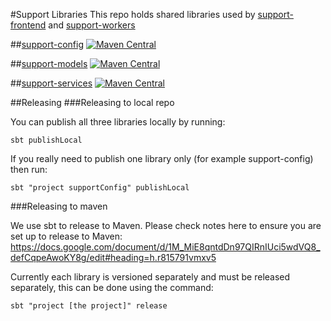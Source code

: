 #Support Libraries
This repo holds shared libraries used by [support-frontend](https://github.com/guardian/support-frontend) and [support-workers](https://github.com/guardian/support-workers)

##[support-config](./support-config/)
[![Maven Central](https://maven-badges.herokuapp.com/maven-central/com.gu/support-config_2.11/badge.svg)](https://maven-badges.herokuapp.com/maven-central/com.gu/support-config_2.11)

##[support-models](./support-models/)
[![Maven Central](https://maven-badges.herokuapp.com/maven-central/com.gu/support-models_2.11/badge.svg)](https://maven-badges.herokuapp.com/maven-central/com.gu/support-models_2.11)

##[support-services](./support-services/)
[![Maven Central](https://maven-badges.herokuapp.com/maven-central/com.gu/support-services_2.12/badge.svg)](https://maven-badges.herokuapp.com/maven-central/com.gu/support-services_2.12)

##Releasing
###Releasing to local repo

You can publish all three libraries locally by running:

`sbt publishLocal`

If you really need to publish one library only (for example support-config) then run:

`sbt "project supportConfig" publishLocal`


###Releasing to maven

We use sbt to release to Maven. Please check notes here to ensure you are set up to release to Maven:
https://docs.google.com/document/d/1M_MiE8qntdDn97QIRnIUci5wdVQ8_defCqpeAwoKY8g/edit#heading=h.r815791vmxv5

Currently each library is versioned separately and must be released separately, this can be done using the command:

`sbt "project [the project]" release`

